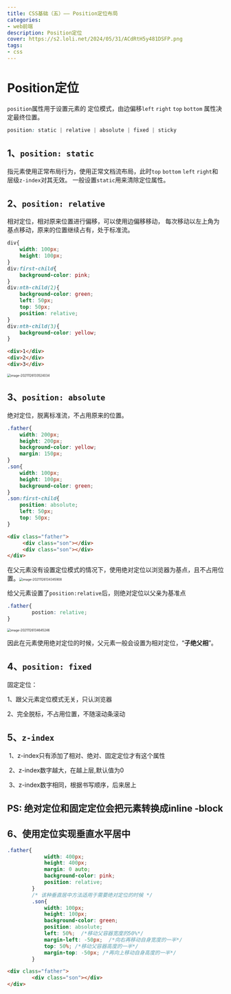 ```yaml
---
title: CSS基础（五）—— Position定位布局
categories: 
- web前端
description: Position定位
cover: https://s2.loli.net/2024/05/31/ACdRtH5y481DSFP.png
tags:
- css
---
```


# Position定位

`position`属性用于设置元素的 定位模式，由边偏移`left` `right` `top` `bottom` 属性决定最终位置。

```css
position: static | relative | absolute | fixed | sticky
```

## 1、`position: static`

指元素使用正常布局行为，使用正常文档流布局，此时`top` `bottom` `left`  `right`和层级`z-index`对其无效。 一般设置`static`用来清除定位属性。

## 2、`position: relative`

相对定位，相对原来位置进行偏移，可以使用边偏移移动， 每次移动以左上角为基点移动，原来的位置继续占有，处于标准流。

```css 
div{
    width: 100px;
    height: 100px;
}
div:first-child{
    background-color: pink;
}
div:nth-child(2){
    background-color: green;
    left: 50px;
    top: 50px;
    position: relative;
}
div:nth-child(3){
    background-color: yellow;
}
```

```html
<div>1</div>
<div>2</div>
<div>3</div>
```

<img src="C:\Users\64296\AppData\Roaming\Typora\typora-user-images\image-20211126133524034.png" alt="image-20211126133524034" style="zoom: 50%;" />

## 3、`position: absolute`

绝对定位，脱离标准流，不占用原来的位置。

```css
.father{
    width: 200px;
    height: 200px;
    background-color: yellow;
    margin: 150px;
}
.son{
    width: 100px;
    height: 100px;
    background-color: green;
}
.son:first-child{
    position: absolute;
    left: 50px;
    top: 50px;
}
```

```html
<div class="father">
     <div class="son"></div>
     <div class="son"></div>
</div>
```

 在父元素没有设置定位模式的情况下，使用绝对定位以浏览器为基点，且不占用位置。<img src="C:\Users\64296\AppData\Roaming\Typora\typora-user-images\image-20211126134345908.png" alt="image-20211126134345908" style="zoom:50%;" />

给父元素设置了`position:relative`后，则绝对定位以父亲为基准点

```css
.father{
		postion: relative;
}
```

<img src="C:\Users\64296\AppData\Roaming\Typora\typora-user-images\image-20211126134645246.png" alt="image-20211126134645246" style="zoom:50%;" />

因此在元素使用绝对定位的时候，父元素一般会设置为相对定位，“**子绝父相**”。

## 4、`position: fixed`

固定定位：

1、跟父元素定位模式无关，只认浏览器 

 2、完全脱标，不占用位置，不随滚动条滚动

## 5、`z-index`

​	1、z-index只有添加了相对、绝对、固定定位才有这个属性

​    2、z-index数字越大，在越上层,默认值为0

​    3、z-index数字相同，根据书写顺序，后来居上

## PS: 绝对定位和固定定位会把元素转换成inline -block

## 6、使用定位实现垂直水平居中

```css
.father{
            width: 400px;
            height: 400px;
            margin: 0 auto;
            background-color: pink;
            position: relative;
        }
        /* 该种垂直居中方法适用于需要绝对定位的时候 */
        .son{
            width: 100px;
            height: 100px;
            background-color: green;
            position: absolute;
            left: 50%;  /*移动父容器宽度的50%*/
            margin-left: -50px;  /*向右再移动自身宽度的一半*/
            top: 50%; /*移动父容器高度的一半*/
            margin-top: -50px; /*再向上移动自身高度的一半*/
        }
```

```html
<div class="father">
        <div class="son"></div>
</div>
```

